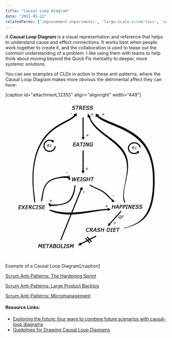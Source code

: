 ```yaml
---
title: "Causal Loop Diagram"
date: "2021-05-12"
relatedTerms: ['improvement-experiments', 'large-scale-scrum-less', 'systems-thinking']
---
```


A **Causal Loop Diagram** is a visual representation and reference that helps to understand cause and effect connections. It works best when people work together to create it, and the collaboration is used to tease out the common understanding of a problem. I like using them with teams to help think about moving beyond the Quick Fix mentality to deeper, more systemic solutions.

You can see examples of CLDs in action in these anti-patterns, where the Causal Loop Diagram makes more obvious the detrimental affect they can have:

\[caption id="attachment\_12355" align="alignright" width="449"\]![Example of a Causal Loop Diagram](images/Causal-Loop-Diagram.jpg) Example of a Causal Loop Diagram\[/caption\]

[Scrum Anti-Patterns: The Hardening Sprint](/blog/antipattern-hardening-sprint.html)

[Scrum Anti-Patterns: Large Product Backlog](https://resources.scrumalliance.org/Article/scrum-anti-patterns-large-product-backlog)

[Scrum Anti-Patterns: Micromanagement](/blog/scrum-anti-patterns-micromanagement.html)

#### Resource Links:

- [Exploring the future: four ways to combine future scenarios with causal-loop diagrams](https://blog.kumu.io/exploring-the-future-four-ways-to-combine-future-scenarios-with-causal-loop-diagrams-78a6869af05f)
- [Guidelines for Drawing Causal Loop Diagrams](http://www.cs.toronto.edu/~sme/SystemsThinking/2014/GuidelinesforDrawingCausalLoopDiagrams.pdf)


